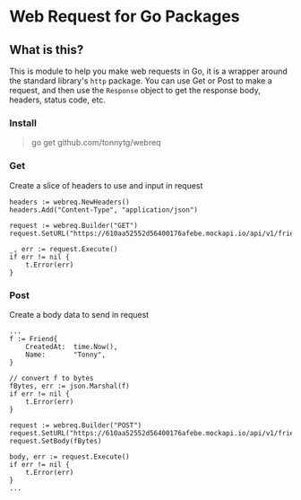 # Web Request for Go Packages

## What is this?

This is module to help you make web requests in Go, it is a wrapper around the standard library's `http` package.
You can use Get or Post to make a request, and then use the `Response` object to get the response body, headers, status code, etc.

### Install

> go get github.com/tonnytg/webreq

### Get

Create a slice of headers to use and input in request 

	headers := webreq.NewHeaders()
	headers.Add("Content-Type", "application/json")

	request := webreq.Builder("GET")
	request.SetURL("https://610aa52552d56400176afebe.mockapi.io/api/v1/friendlist")

	_, err := request.Execute()
	if err != nil {
		t.Error(err)
	}


### Post

Create a body data to send in request

    ...
	f := Friend{
		CreatedAt:  time.Now(),
		Name:       "Tonny",
	}

	// convert f to bytes
	fBytes, err := json.Marshal(f)
	if err != nil {
		t.Error(err)
	}

	request := webreq.Builder("POST")
	request.SetURL("https://610aa52552d56400176afebe.mockapi.io/api/v1/friendlist")
	request.SetBody(fBytes)

	body, err := request.Execute()
	if err != nil {
		t.Error(err)
	}
    ...
    
